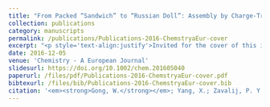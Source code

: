 ```yaml
---
title: "From Packed “Sandwich” to “Russian Doll”: Assembly by Charge-Transfer Interactions in Cucurbit[10]uril"
collection: publications
category: manuscripts
permalink: /publications/Publications-2016-ChemstryaEur-cover
excerpt: "<p style='text-align:justify'>Invited for the cover of this issue is the group of Lyle Isaacs and Simin Liu at the University of Maryland and Wuhan University of Science and Technology. The image depicts two packed “sandwiches” and one supramolecular “Russian doll” that are assembled by host–guest and charge-transfer interactions.</p><img src='/images/GA/Publications-2016-ChemstryaEur-cover.jpg' style='width: 400px; border-radius: 20px; display: block; margin: 0 auto;'>"
date: 2016-12-05
venue: 'Chemistry - A European Journal'
slidesurl: https://doi.org/10.1002/chem.201605040
paperurl: /files/pdf/Publications-2016-ChemstryaEur-cover.pdf
bibtexurl: /files/bib/Publications-2016-ChemstryaEur-cover.bib
citation: '<em><strong>Gong, W.</strong></em>; Yang, X.; Zavalij, P. Y.; Isaacs, L.; Zhao, Z.; Liu, S. From Packed &ldquo;Sandwich&rdquo; to &ldquo;Russian Doll&rdquo;: Assembly by Charge‐Transfer Interactions in Cucurbit[10]Uril. <em>Chemistry A European J</em>, <strong>2016</strong>, <em>22</em> (49), 17493&ndash;17493. https://doi.org/10.1002/chem.201605040.'
---
```

